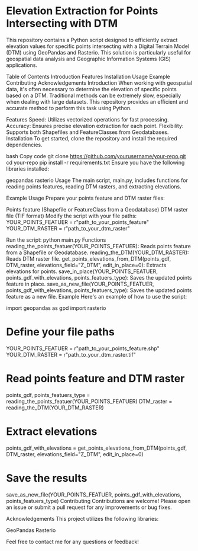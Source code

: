 # Elevation Extraction for Points Intersecting with DTM

  This repository contains a Python script designed to efficiently extract elevation values for specific points intersecting with a Digital Terrain Model (DTM) using GeoPandas and Rasterio. This solution is particularly useful for geospatial data analysis and Geographic Information Systems (GIS) applications.

Table of Contents
Introduction
Features
Installation
Usage
Example
Contributing
Acknowledgements
Introduction
When working with geospatial data, it's often necessary to determine the elevation of specific points based on a DTM. Traditional methods can be extremely slow, especially when dealing with large datasets. This repository provides an efficient and accurate method to perform this task using Python.

Features
Speed: Utilizes vectorized operations for fast processing.
Accuracy: Ensures precise elevation extraction for each point.
Flexibility: Supports both Shapefiles and FeatureClasses from Geodatabases.
Installation
To get started, clone the repository and install the required dependencies.

bash
Copy code
git clone https://github.com/yourusername/your-repo.git
cd your-repo
pip install -r requirements.txt
Ensure you have the following libraries installed:

geopandas
rasterio
Usage
The main script, main.py, includes functions for reading points features, reading DTM rasters, and extracting elevations.

Example Usage
Prepare your points feature and DTM raster files:

Points feature (Shapefile or FeatureClass from a Geodatabase)
DTM raster file (TIF format)
Modify the script with your file paths:
YOUR_POINTS_FEATUER = r"path_to_your_points_feature"
YOUR_DTM_RASTER = r"path_to_your_dtm_raster"

Run the script:
python main.py
Functions
reading_the_points_featuer(YOUR_POINTS_FEATUER): Reads points feature from a Shapefile or Geodatabase.
reading_the_DTM(YOUR_DTM_RASTER): Reads DTM raster file.
get_points_elevations_from_DTM(points_gdf, DTM_raster, elevations_field="Z_DTM", edit_in_place=0): Extracts elevations for points.
save_in_place(YOUR_POINTS_FEATUER, points_gdf_with_elevations, points_featuers_type): Saves the updated points feature in place.
save_as_new_file(YOUR_POINTS_FEATUER, points_gdf_with_elevations, points_featuers_type): Saves the updated points feature as a new file.
Example
Here's an example of how to use the script:

import geopandas as gpd
import rasterio

# Define your file paths
YOUR_POINTS_FEATUER = r"path_to_your_points_feature.shp"
YOUR_DTM_RASTER = r"path_to_your_dtm_raster.tif"

# Read points feature and DTM raster
points_gdf, points_featuers_type = reading_the_points_featuer(YOUR_POINTS_FEATUER)
DTM_raster = reading_the_DTM(YOUR_DTM_RASTER)

# Extract elevations
points_gdf_with_elevations = get_points_elevations_from_DTM(points_gdf, DTM_raster, elevations_field="Z_DTM", edit_in_place=0)

# Save the results
save_as_new_file(YOUR_POINTS_FEATUER, points_gdf_with_elevations, points_featuers_type)
Contributing
Contributions are welcome! Please open an issue or submit a pull request for any improvements or bug fixes.

Acknowledgements
This project utilizes the following libraries:

GeoPandas
Rasterio


Feel free to contact me for any questions or feedback!
